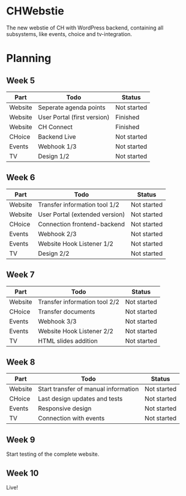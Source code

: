 # CHWebstie
The new webstie of CH with WordPress backend, containing all subsystems, like events, choice and tv-integration.

# Planning
## Week 5
|Part|Todo|Status|
|----|----|------|
|Website|Seperate agenda points|Not started|
|Website|User Portal (first version)|Finished|
|Website|CH Connect|Finished|
|CHoice|Backend Live|Not started|
|Events|Webhook 1/3|Not started|
|TV|Design 1/2|Not started|


## Week 6
|Part|Todo|Status|
|----|----|------|
|Website|Transfer information tool 1/2|Not started|
|Website|User Portal (extended version)|Not started|
|CHoice|Connection frontend-backend|Not started|
|Events|Webhook 2/3|Not started|
|Events|Website Hook Listener 1/2|Not started|
|TV|Design 2/2|Not started|


## Week 7
|Part|Todo|Status|
|----|----|------|
|Website|Transfer information tool 2/2|Not started|
|CHoice|Transfer documents|Not started|
|Events|Webhook 3/3|Not started|
|Events|Website Hook Listener 2/2|Not started|
|TV|HTML slides addition|Not started|


## Week 8
|Part|Todo|Status|
|----|----|------|
|Website|Start transfer of manual information|Not started|
|CHoice|Last design updates and tests|Not started|
|Events|Responsive design|Not started|
|TV|Connection with events|Not started|


## Week 9
Start testing of the complete website.


## Week 10
Live!
